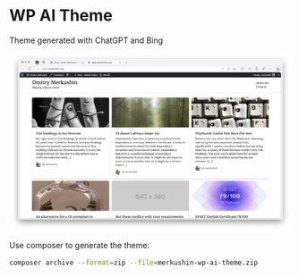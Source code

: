 # WP AI Theme

Theme generated with ChatGPT and Bing


![Theme Preview](./preview.webp)

Use composer to generate the theme:

```bash
composer archive --format=zip --file=merkushin-wp-ai-theme.zip
```
